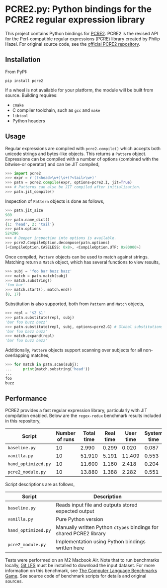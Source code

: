 # PCRE2.py: Python bindings for the PCRE2 regular expression library

This project contains Python bindings for [PCRE2](https://github.com/PCRE2Project/pcre2).
PCRE2 is the revised API for the Perl-compatible regular expressions (PCRE) library created by Philip Hazel.
For original source code, see the [official PCRE2 repository](https://github.com/PCRE2Project/pcre2).

## Installation

From PyPI:
```
pip install pcre2
```

If a wheel is not available for your platform, the module will be built from source.
Building requires:

* `cmake`
* C compiler toolchain, such as `gcc` and `make`
* `libtool`
* Python headers

## Usage

Regular expressions are compiled with `pcre2.compile()` which accepts both unicode strings and bytes-like objects.
This returns a `Pattern` object.
Expressions can be compiled with a number of options (combined with the bitwise-or operator) and can be JIT compiled,

```python
>>> import pcre2
>>> expr = r'(?<head>\w+)\s+(?<tail>\w+)'
>>> patn = pcre2.compile(expr, options=pcre2.I, jit=True)
>>> # Patterns can also be JIT compiled after initialization.
>>> patn.jit_compile()
```

Inspection of `Pattern` objects is done as follows,

```python
>>> patn.jit_size
980
>>> patn.name_dict()
{1: 'head', 2: 'tail'}
>>> patn.options
524296
>>> # Deeper inspection into options is available.
>>> pcre2.CompileOption.decompose(patn.options)
[<CompileOption.CASELESS: 0x8>, <CompileOption.UTF: 0x80000>]
```

Once compiled, `Pattern` objects can be used to match against strings.
Matching return a `Match` object, which has several functions to view results,

```python
>>> subj = 'foo bar buzz bazz'
>>> match = patn.match(subj)
>>> match.substring()
'foo bar'
>>> match.start(), match.end()
(8, 17)
```

Substitution is also supported, both from `Pattern` and `Match` objects,

```python
>>> repl = '$2 $1'
>>> patn.substitute(repl, subj)
'bar foo buzz bazz'
>>> patn.substitute(repl, subj, options=pcre2.G) # Global substitutions are also supported.
'bar foo bazz buzz'
>>> match.expand(repl)
'bar foo buzz bazz'
```

Additionally, `Pattern` objects support scanning over subjects for all non-overlapping matches,

```python
>>> for match in patn.scan(subj):
...     print(match.substring('head'))
...
foo
buzz
```

## Performance

PCRE2 provides a fast regular expression library, particularly with JIT compilation enabled.
Below are the `regex-redux` benchmark results included in this repository,

| Script              | Number of runs | Total time | Real time  | User time   | System time   |
| ------------------- | -------------- | ---------- | ---------- | ----------- | ------------- |
| `baseline.py`       |             10 |      2.990 |      0.299 |       0.020 |         0.087 |
| `vanilla.py`        |             10 |     51.910 |      5.191 |      11.409 |         0.553 |
| `hand_optimized.py` |             10 |     11.600 |      1.160 |       2.418 |         0.204 |
| `pcre2_module.py`   |             10 |     13.880 |      1.388 |       2.282 |         0.551 |
 
Script descriptions are as follows,

| Script              | Description                                                        |
| ------------------- | ------------------------------------------------------------------ |
| `baseline.py`       | Reads input file and outputs stored expected output                |
| `vanilla.py`        | Pure Python version                                                |
| `hand_optimized.py` | Manually written Python `ctypes` bindings for shared PCRE2 library |
| `pcre2_module.py`   | Implementation using Python bindings written here                  |

Tests were performed on an M2 Macbook Air.
Note that to run benchmarks locally, [Git LFS](https://git-lfs.com/) must be installed to download the input dataset.
For more information on this benchmark, see [The Computer Language Benchmarks Game](https://benchmarksgame-team.pages.debian.net/benchmarksgame/performance/regexredux.html).
See source code of benchmark scripts for details and original sources.
